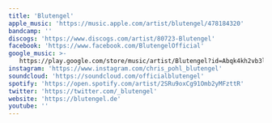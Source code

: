 ```yaml
---
title: 'Blutengel'
apple_music: 'https://music.apple.com/artist/blutengel/478184320'
bandcamp: ''
discogs: 'https://www.discogs.com/artist/80723-Blutengel'
facebook: 'https://www.facebook.com/BlutengelOfficial'
google_music: >-
   https://play.google.com/store/music/artist/Blutengel?id=Abqk4kh2vb3lrxt4wqrwwvzgfui
instagram: 'https://www.instagram.com/chris_pohl_blutengel'
soundcloud: 'https://soundcloud.com/officialblutengel'
spotify: 'https://open.spotify.com/artist/2SRu9oxCg91Omb2yMFzttR'
twitter: 'https://twitter.com/_blutengel'
website: 'https://blutengel.de'
youtube: ''
---
```

